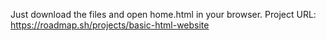 Just download the files and open home.html in your browser.
Project URL: https://roadmap.sh/projects/basic-html-website
